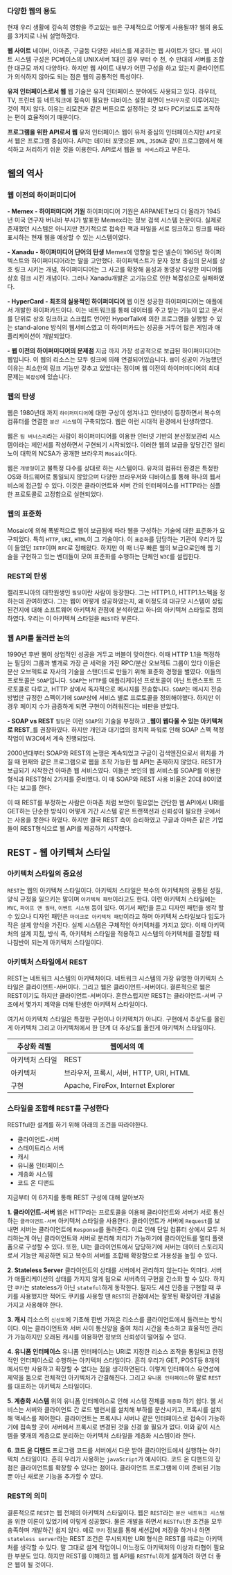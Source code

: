 ### 다양한 웹의 용도

현재 우리 생활에 깊숙히 영향을 주고있는 `웹`은 구체적으로 어떻게 사용될까? 웹의 용도를 3가지로 나눠 설명하겠다.

**웹 사이트** 네이버, 아마존, 구글등 다양한 서비스를 제공하는 웹 사이트가 있다. 웹 사이트 시스템 구성은 PC베이스의 UNIX서버 1대인 경우 부터 수 천, 수 만대의 서버를 조합한 대규모 까지 다양하다. 하지만 웹 사이트 내부가 어떤 구성을 하고 있는지 클라이언트가 의식하지 않아도 되는 점은 웹의 공통적인 특성이다.

**유저 인터페이스로서 웹** 웹 기술은 유저 인터페이스 분야에도 사용되고 있다. 라우터, TV, 프린터 등 네트워크에 접속이 필요한 디바이스 설정 화면이 `브라우저`로 이루어지는 것이 적지 않다. 이유는 리모컨과 같은 버튼으로 설정하는 것 보다 PC키보드로 조작하는 편이 효율적이기 때문이다.

**프로그램을 위한 API로서 웹** 유저 인터페이스 웹이 유저 중심의 인터페이스지만 `API`로서 웹은 프로그램 중심이다. API는 데이터 포맷으론 `XML`, `JSON`과 같이 프로그램에서 해석하고 처리하기 쉬운 것을 이용한다. API로서 웹을 `웹 서비스`라고 부른다.

## 웹의 역사

### 웹 이전의 하이퍼미디어

**- Memex - 하이퍼미디어 기원** 하이퍼미디어 기원은 ARPANET보다 더 올라가 1945년 미국 연구자 버니바 부시가 발표한 Memex라는 정보 검색 시스템 논문이다. 실제로 존재했던 시스템은 아니지만 전기적으로 접속한 책과 파일을 서로 링크하고 링크를 따라 표시하는 현재 웹을 예상할 수 있는 시스템이였다.

**- Xanadu - 하이퍼미디어 단어의 탄생** Memex에 영향을 받은 넬슨이 1965년 하이퍼 텍스트와 하이퍼미디어라는 말을 고안했다. 하이퍼텍스트가 문자 정보 중심의 문서를 상호 링크 시키는 개념, 하이퍼미디어는 그 사고를 확장해 음성과 동영상 다양한 미디어를 상호 링크 시킨 개념이다. 그러나 Xanadu개발은 고기능으로 인한 복잡성으로 실패하였다.

**- HyperCard - 최초의 실용적인 하이퍼미디어** 웹 이전 성공한 하이퍼미디어는 애플에서 개발한 하이퍼카드이다. 이는 네트워크를 통해 데이터를 주고 받는 기능이 없고 문서를 단위로 상호 링크하고 스크립트 언어인 HyperTalk에 의한 프로그램을 실행할 수 있는 stand-alone 방식의 웹서비스였고 이 하이퍼카드는 성공을 거두어 많은 게임과 애플리케이션이 개발되었다.

**- 웹 이전의 하이퍼미디어의 문제점** 지금 까지 가장 성공적으로 보급된 하이퍼미디어는 웹입니다. 이 웹의 리소스는 모두 링크에 의해 연결되어있습니다. `웹`이 성공이 가능했던 이유는 최소한의 링크 기능만 갖추고 있었다는 점이며 웹 이전의 하이퍼미디어의 최대 문제는 `복잡성`에 있습니다.

### 웹의 탄생

웹은 1980년대 까지 `하이퍼미디어`에 대한 구상이 생겨나고 인터넷이 등장하면서 복수의 컴퓨터를 연결한 `분산 시스템`이 구축되었다. 웹은 이런 시대적 환경에서 탄생하였다.

웹은 `팀 버너스리`라는 사람이 하이퍼미디어를 이용한 인터넷 기반의 분산정보관리 시스템이라는 제안서를 작성하면서 구현되기 시작되었다. 이러한 웹의 보급을 앞당긴건 일리노이 대학의 NCSA가 공개한 브라우저 `Mosaic`이다.

웹은 `개방형`이고 불특정 다수를 상대로 하는 시스템이다. 유저의 컴퓨터 환경은 특정한 OS와 하드웨어로 통일되지 않았으며 다양한 브라우저와 디바이스를 통해 하나의 웹서비스에 접근할 수 있다. 이것은 클라이언트와 서버 간의 인터페이스를 HTTP라는 심플한 프로토콜로 고정함으로 실현되었다.

### 웹의 표준화

Mosaic에 의해 폭발적으로 웹이 보급됨에 따라 웹을 구성하는 기술에 대한 표준화가 요구되었다. 특히 `HTTP`, `URI`, `HTML`이 그 기술이다. 이 `표준화`를 담당하는 기관이 우리가 많이 들었던 `IETF`이며 `RFC`로 정해왔다. 하지만 이 때 너무 빠른 웹의 보급으로인해 웹 기술을 구현하고 있는 벤더들이 모여 표준화를 수행하는 단체인 `W3C`를 설립한다.

### REST의 탄생

캘리포니아의 대학원생인 `필딩`이란 사람이 등장한다. 그는 HTTP1.0, HTTP1.1스펙을 정하는데 관여하였다. 그는 웹이 어떻게 성공하였는지, 왜 이정도의 대규모 시스템이 성립된건지에 대해 소프트웨어 아키텍처 관점에 분석하였고 하나의 아키텍쳐 스타일로 정의하였다. 우리는 이 아키텍쳐 스타일을 `REST`라 부른다.

### 웹 API를 둘러싼 논의

1990년 후반 웹이 상업적인 성공을 거두고 버블이 맞이한다. 이때 HTTP 1.1을 책정하는 필딩의 그룹과 별개로 가장 큰 세력을 가진 RPC/분산 오브젝트 그룹이 있다 이들은 분산 오브젝트로 자사의 기술을 스탠더드로 만들기 위해 표준화 경쟁을 벌였다. 이들의 프로토콜은 `SOAP`입니다. `SOAP`는 `HTTP`를 애플리케이션 프로토콜이 아닌 트랜스포트 프로토콜로 다루고, HTTP 상에서 독자적으로 메시지를 전송합니다. `SOAP`는 메시지 전송 방법만 규정한 스펙이기에 `SOAP`상에 서비스 별로 프로토콜을 정의해야했다. 하지만 이경우 페이지 수가 급증하게 되면 구현이 어려워진다는 비판을 받았다.

**- SOAP vs REST** `필딩`은 이런 `SOAP`의 기술을 부정하고 _**웹이 웹다울 수 있는 아키텍쳐로 REST**_를 권장하였다. 하지만 개인과 대기업의 정치적 파워로 인해 SOAP 스펙 책정 작업이 W3C에서 계속 진행되었다.

2000년대부터 SOAP와 REST의 논쟁은 계속되었고 구글이 검색엔진으로서 위치를 가질 때 현재와 같은 프로그램으로 웹을 조작 가능한 웹 API는 존재하지 않았다. REST가 보급되기 시작한건 아마존 웹 서비스였다. 이들은 보인의 웹 서비스를 SOAP를 이용한 형식과 REST형식 2가지를 준비했다. 이 때 SOAP와 REST 사용 비율은 20대 80이였다는 보고를 한다.

이 때 REST를 부정하는 사람은 아마존 처럼 보안이 필요없는 간단한 웹 API에서 URI를 GET하는 단순한 방식이 어떻게 기간 시스템 같은 트랜잭션과 신뢰성이 필요한 곳에서는 사용을 못한다 하였다. 하지만 결국 REST 측이 승리하였고 구글과 아마존 같은 기업들이 REST형식으로 웹 API를 제공하기 시작했다.

## REST - 웹 아키텍쳐 스타일

### 아키텍쳐 스타일의 중요성

`REST`는 웹의 아키텍쳐 스타일이다. 아키텍처 스타일은 복수의 아키텍처의 공통된 성질, 양식 규정을 일으키는 말이며 `아키텍쳐 패턴`이라고도 한다. 이런 아키텍처 스타일에는 `MVC`, `파이프 앤 필터`, `이벤트 시스템` 등이 있다. 여기서 패턴을 듣고 디자인 패턴을 생각 할 수 있으나 디자인 패턴은 `마이크로 아키텍처 패턴`이라고 하며 아키텍처 스타일보다 입도가 작은 설계 양식을 가진다. 실제 시스템은 구체적인 아키텍처를 가지고 있다. 이때 아키텍처의 설계 지침, 방식 즉, 아키텍처 스타일을 적용하고 시스템의 아키텍처를 결정할 때 나침반이 되는게 아키텍처 스타일이다.

### 아키텍처 스타일에서 REST

REST는 네트워크 시스템의 아키텍처이다. 네트워크 시스템의 가장 유명한 아키텍처 스타일은 클라이언트-서버이다. 그리고 웹은 클라이언트-서버이다. 결론적으로 웹은 REST이기도 하지만 클라이언트-서버이다. 혼란스럽지만 REST는 클라이언트-서버 구조에서 몇가지 제약을 더해 탄생한 아키텍처 스타일이다.

여기서 아키텍처 스타일은 특정한 구현이나 아키텍처가 아니다. 구현에서 추상도를 올린게 아키텍처 그리고 아키텍처에서 한 단계 더 추상도를 올린게 아키텍처 스타일이다.

|추상화 레벨|웹에서의 예|
|---|---|
|아키텍처 스타일|REST|
|아키텍처|브라우저, 프록시, 서버, HTTP, URI, HTML|
|구현|Apache, FireFox, Internet Explorer|

### 스타일을 조합해 REST를 구성한다

RESTful한 설계를 하기 위해 아래의 조건을 따라야한다.

- 클라이언트-서버
- 스테이트리스 서버
- 캐시
- 유니폼 인터페이스
- 계층화 시스템
- 코드 온 디맨드

지금부터 이 6가지를 통해 REST 구성에 대해 알아보자

**1. 클라이언트-서버** 웹은 HTTP라는 프로토콜을 이용해 클라이언트와 서버가 서로 통신하는 `클라이언트-서버` 아키텍처 스타일을 사용한다. 클라이언트가 서버에 `Request`를 보내면 서버는 클라이언트에 `Response`를 돌려준다. 이로 인해 단일 컴퓨터 상에서 모두 처리하는게 아닌 클라이언트와 서버로 분리해 처리가 가능하기에 클라이언트를 멀티 플랫폼으로 구성할 수 있다. 또한, UI는 클라이언트에서 담당하기에 서버는 데이터 스토리지로서 기능만 제공하면 되고 복수의 서버를 조합해 확장함으로 가용성을 높힐 수 있다.

**2. Stateless Server** 클라이언트의 상태를 서버에서 관리하지 않는다는 의미다. 서버가 애플리케이션의 상태를 가지지 않게 됨으로 서버측의 구현을 간소화 할 수 있다. 하지만 `쿠키`는 stateless가 아닌 `stateful`하게 동작한다. 필자도 세션 인증을 구현할 때 쿠키를 사용했지만 적어도 쿠키를 사용할 땐 `REST`의 관점에서는 잘못된 확장이란 개념을 가지고 사용해야 한다.

**3. 캐시** 리소스의 `신선도`에 기초해 한번 가져온 리소스를 클라이언트에서 돌려쓰는 방식이다. 이는 클라이언트와 서버 사이 통신양을 줄여 처리 시간을 축소하고 효율적인 관리가 가능하지만 오래된 캐시를 이용하면 정보의 신뢰성이 떨어질 수 있다.

**4. 유니폼 인터페이스** 유니폼 인터페이스는 URI로 지정한 리소스 조작을 통일되고 한정적인 인터페이스로 수행하는 아키텍처 스타일이다. 흔히 우리가 GET, POST등 8개의 메서드만 사용하고 확장할 수 없다는 점을 생각하면된다. 이렇게 인터페이스 유연성에 제약을 둠으로 전체적인 아키텍처가 간결해진다. 그리고 `유니폼 인터페이스`야 말로 `REST`를 대표하는 아키텍처 스타일이다.

**5. 계층화 시스템** 위의 유니폼 인터페이스로 인해 시스템 전체를 `계층화` 하기 쉽다. 웹 서비스는 서버와 클라이언트 간 로드 밸런서를 설치해 부하를 분산시키고, 프록시를 설치해 액세스를 제어한다. 클라이언트는 프록시나 서버나 같은 인터페이스로 접속이 가능하기에 접속할 곳이 서버에서 프록시로 변경된 것을 신경 쓸 필요가 없다. 이와 같이 시스템을 몇개의 계층으로 분리하는 아키텍처 스타일을 계층화 시스템이라 한다.

**6. 코드 온 디맨드** 프로그램 코드를 서버에서 다운 받아 클라이언트에서 실행하는 아키텍처 스타일이다. 흔히 우리가 사용하는 `javaScript`가 예시이다. 코드 온 디맨드의 장점은 클라이언트를 확장할 수 있다는 점이다. 클라이언트 프로그램에 이미 준비된 기능 뿐 아닌 새로운 기능을 추가할 수 있다.

### REST의 의미

결론적으로 `REST`는 웹 전체의 아키텍처 스타일이다. 웹은 `REST`라는 `분산 네트워크 시스템`을 위한 이론이 있었기에 이렇게 성공했다. 물론 개발을 하면서 `RESTful`한 조건을 모두 충족하며 개발하긴 쉽지 않다. 예로 `쿠키` 정보를 통해 세션값에 저장을 하거나 하면 `stateless server`라는 REST 조건은 무시되지만 URI 형식은 REST를 따르는 아키텍처를 생각할 수 있다. 말 그대로 설계 작업이니 어느정도 아키텍처의 이상과 타협이 필요한 부분도 있다. 하지만 REST를 이해하고 웹 API를 `RESTful`하게 설계하려 하면 더 좋은 웹이 될 것이다.